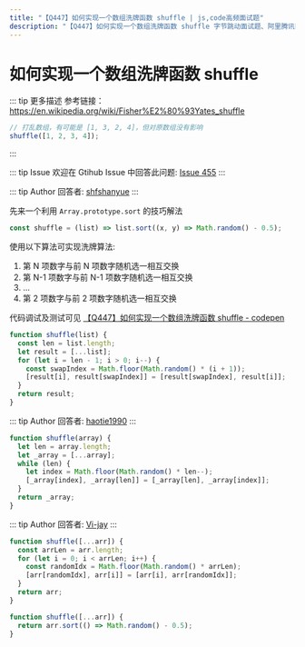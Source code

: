 ```yaml
---
title: "【Q447】如何实现一个数组洗牌函数 shuffle | js,code高频面试题"
description: "【Q447】如何实现一个数组洗牌函数 shuffle 字节跳动面试题、阿里腾讯面试题、美团小米面试题。"
---
```


# 如何实现一个数组洗牌函数 shuffle

::: tip 更多描述
参考链接：https://en.wikipedia.org/wiki/Fisher%E2%80%93Yates_shuffle

```js
// 打乱数组，有可能是 [1, 3, 2, 4]，但对原数组没有影响
shuffle([1, 2, 3, 4]);
```

:::

::: tip Issue
欢迎在 Gtihub Issue 中回答此问题: [Issue 455](https://github.com/shfshanyue/Daily-Question/issues/455)
:::

::: tip Author
回答者: [shfshanyue](https://github.com/shfshanyue)
:::

先来一个利用 `Array.prototype.sort` 的技巧解法

```js
const shuffle = (list) => list.sort((x, y) => Math.random() - 0.5);
```

使用以下算法可实现洗牌算法:

1. 第 N 项数字与前 N 项数字随机选一相互交换
2. 第 N-1 项数字与前 N-1 项数字随机选一相互交换
3. ...
4. 第 2 项数字与前 2 项数字随机选一相互交换

代码调试及测试可见 [【Q447】如何实现一个数组洗牌函数 shuffle - codepen](https://codepen.io/shanyue/pen/KKmRqZJ?editors=0012)

```js
function shuffle(list) {
  const len = list.length;
  let result = [...list];
  for (let i = len - 1; i > 0; i--) {
    const swapIndex = Math.floor(Math.random() * (i + 1));
    [result[i], result[swapIndex]] = [result[swapIndex], result[i]];
  }
  return result;
}
```

::: tip Author
回答者: [haotie1990](https://github.com/haotie1990)
:::

```js
function shuffle(array) {
  let len = array.length;
  let _array = [...array];
  while (len) {
    let index = Math.floor(Math.random() * len--);
    [_array[index], _array[len]] = [_array[len], _array[index]];
  }
  return _array;
}
```

::: tip Author
回答者: [Vi-jay](https://github.com/Vi-jay)
:::

```ts
function shuffle([...arr]) {
  const arrLen = arr.length;
  for (let i = 0; i < arrLen; i++) {
    const randomIdx = Math.floor(Math.random() * arrLen);
    [arr[randomIdx], arr[i]] = [arr[i], arr[randomIdx]];
  }
  return arr;
}

function shuffle([...arr]) {
  return arr.sort(() => Math.random() - 0.5);
}
```
